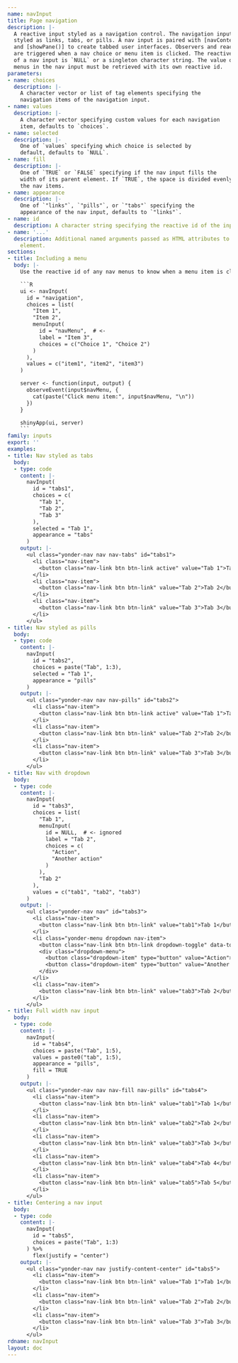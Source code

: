 ```yaml
---
name: navInput
title: Page navigation
description: |-
  A reactive input styled as a navigation control. The navigation input can be
  styled as links, tabs, or pills. A nav input is paired with [navContent()]
  and [showPane()] to create tabbed user interfaces. Observers and reactives
  are triggered when a nav choice or menu item is clicked. The reactive value
  of a nav input is `NULL` or a singleton character string. The value of any
  menus in the nav input must be retrieved with its own reactive id.
parameters:
- name: choices
  description: |-
    A character vector or list of tag elements specifying the
    navigation items of the navigation input.
- name: values
  description: |-
    A character vector specifying custom values for each navigation
    item, defaults to `choices`.
- name: selected
  description: |-
    One of `values` specifying which choice is selected by
    default, defaults to `NULL`.
- name: fill
  description: |-
    One of `TRUE` or `FALSE` specifying if the nav input fills the
    width of its parent element. If `TRUE`, the space is divided evenly among
    the nav items.
- name: appearance
  description: |-
    One of `"links"`, `"pills"`, or `"tabs"` specifying the
    appearance of the nav input, defaults to `"links"`.
- name: id
  description: A character string specifying the reactive id of the input.
- name: '...'
  description: Additional named arguments passed as HTML attributes to the parent
    element.
sections:
- title: Including a menu
  body: |-
    Use the reactive id of any nav menus to know when a menu item is clicked.

    ```R
    ui <- navInput(
      id = "navigation",
      choices = list(
        "Item 1",
        "Item 2",
        menuInput(
          id = "navMenu",  # <-
          label = "Item 3",
          choices = c("Choice 1", "Choice 2")
        )
      ),
      values = c("item1", "item2", "item3")
    )

    server <- function(input, output) {
      observeEvent(input$navMenu, {
        cat(paste("Click menu item:", input$navMenu, "\n"))
      })
    }

    shinyApp(ui, server)
    ```
family: inputs
export: ''
examples:
- title: Nav styled as tabs
  body:
  - type: code
    content: |-
      navInput(
        id = "tabs1",
        choices = c(
          "Tab 1",
          "Tab 2",
          "Tab 3"
        ),
        selected = "Tab 1",
        appearance = "tabs"
      )
    output: |-
      <ul class="yonder-nav nav nav-tabs" id="tabs1">
        <li class="nav-item">
          <button class="nav-link btn btn-link active" value="Tab 1">Tab 1</button>
        </li>
        <li class="nav-item">
          <button class="nav-link btn btn-link" value="Tab 2">Tab 2</button>
        </li>
        <li class="nav-item">
          <button class="nav-link btn btn-link" value="Tab 3">Tab 3</button>
        </li>
      </ul>
- title: Nav styled as pills
  body:
  - type: code
    content: |-
      navInput(
        id = "tabs2",
        choices = paste("Tab", 1:3),
        selected = "Tab 1",
        appearance = "pills"
      )
    output: |-
      <ul class="yonder-nav nav nav-pills" id="tabs2">
        <li class="nav-item">
          <button class="nav-link btn btn-link active" value="Tab 1">Tab 1</button>
        </li>
        <li class="nav-item">
          <button class="nav-link btn btn-link" value="Tab 2">Tab 2</button>
        </li>
        <li class="nav-item">
          <button class="nav-link btn btn-link" value="Tab 3">Tab 3</button>
        </li>
      </ul>
- title: Nav with dropdown
  body:
  - type: code
    content: |-
      navInput(
        id = "tabs3",
        choices = list(
          "Tab 1",
          menuInput(
            id = NULL,  # <- ignored
            label = "Tab 2",
            choices = c(
              "Action",
              "Another action"
            )
          ),
          "Tab 2"
        ),
        values = c("tab1", "tab2", "tab3")
      )
    output: |-
      <ul class="yonder-nav nav" id="tabs3">
        <li class="nav-item">
          <button class="nav-link btn btn-link" value="tab1">Tab 1</button>
        </li>
        <li class="yonder-menu dropdown nav-item">
          <button class="nav-link btn btn-link dropdown-toggle" data-toggle="dropdown" aria-haspopup="true" aria-expanded="false" value="tab2">Tab 2</button>
          <div class="dropdown-menu">
            <button class="dropdown-item" type="button" value="Action">Action</button>
            <button class="dropdown-item" type="button" value="Another action">Another action</button>
          </div>
        </li>
        <li class="nav-item">
          <button class="nav-link btn btn-link" value="tab3">Tab 2</button>
        </li>
      </ul>
- title: Full width nav input
  body:
  - type: code
    content: |-
      navInput(
        id = "tabs4",
        choices = paste("Tab", 1:5),
        values = paste0("tab", 1:5),
        appearance = "pills",
        fill = TRUE
      )
    output: |-
      <ul class="yonder-nav nav nav-fill nav-pills" id="tabs4">
        <li class="nav-item">
          <button class="nav-link btn btn-link" value="tab1">Tab 1</button>
        </li>
        <li class="nav-item">
          <button class="nav-link btn btn-link" value="tab2">Tab 2</button>
        </li>
        <li class="nav-item">
          <button class="nav-link btn btn-link" value="tab3">Tab 3</button>
        </li>
        <li class="nav-item">
          <button class="nav-link btn btn-link" value="tab4">Tab 4</button>
        </li>
        <li class="nav-item">
          <button class="nav-link btn btn-link" value="tab5">Tab 5</button>
        </li>
      </ul>
- title: Centering a nav input
  body:
  - type: code
    content: |-
      navInput(
        id = "tabs5",
        choices = paste("Tab", 1:3)
      ) %>%
        flex(justify = "center")
    output: |-
      <ul class="yonder-nav nav justify-content-center" id="tabs5">
        <li class="nav-item">
          <button class="nav-link btn btn-link" value="Tab 1">Tab 1</button>
        </li>
        <li class="nav-item">
          <button class="nav-link btn btn-link" value="Tab 2">Tab 2</button>
        </li>
        <li class="nav-item">
          <button class="nav-link btn btn-link" value="Tab 3">Tab 3</button>
        </li>
      </ul>
rdname: navInput
layout: doc
---
```

